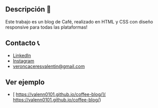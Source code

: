 ## Descripción 📖

Este trabajo es un blog de Café, realizado en HTML y CSS con diseño responsive para todas las plataformas!

## Contacto 📞
* [LinkedIn](https://www.linkedin.com/in/valennveroncaceres/)
* [Instagram](https://www.instagram.com/valentinn.vc)
* veroncaceresvalentin@gmail.com


## Ver ejemplo
- [ https://valenn0101.github.io/coffee-blog/]( https://valenn0101.github.io/coffee-blog/)
